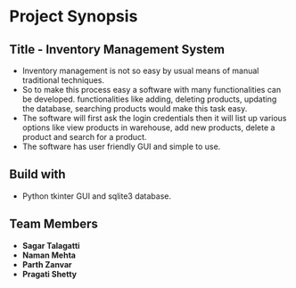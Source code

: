 # Project Synopsis

## Title - Inventory Management System
+ Inventory management is not so easy by usual means of manual traditional techniques. 
+ So to make this process easy a software with many functionalities can be developed. functionalities like adding, deleting products, updating the database, 
searching products would make this task easy.
+ The software will first ask the login credentials then it will list up various options like view products in warehouse, add new products, delete a product and search for a product.
+ The software has user friendly GUI and simple to use.
## Build with
* Python tkinter GUI and sqlite3 database.

## Team Members
* **Sagar Talagatti** 
* **Naman Mehta** 
* **Parth Zanvar** 
* **Pragati Shetty**
